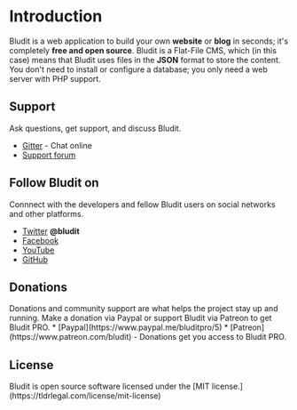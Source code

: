 # Introduction
<!-- position: 1 -->

Bludit is a web application to build your own **website** or **blog** in seconds; it's completely **free and open source**. Bludit is a Flat-File CMS, which (in this case) means that Bludit uses files in the **JSON** format to store the content. You don't need to install or configure a database; you only need a web server with PHP support.

<h2 id="support">Support</h2>
Ask questions, get support, and discuss Bludit.

* [Gitter](https://gitter.im/bludit/support) - Chat online
* [Support forum](https://forum.bludit.org)

<h2 id="follow-bludit">Follow Bludit on</h2>
Connnect with the developers and fellow Bludit users on social networks and other platforms.

* [Twitter](https://twitter.com/bludit) **@bludit**
* [Facebook](https://www.facebook.com/bluditcms)
* [YouTube](https://www.youtube.com/c/Bluditcms)
* [GitHub](https://github.com/bludit/bludit)

<h2 id="donations">Donations</h2>
Donations and community support are what helps the project stay up and running. Make a donation via Paypal or support Bludit via Patreon to get Bludit PRO.
* [Paypal](https://www.paypal.me/bluditpro/5)
* [Patreon](https://www.patreon.com/bludit) - Donations get you access to Bludit PRO.

<h2 id="license">License</h2>
Bludit is open source software licensed under the [MIT license.](https://tldrlegal.com/license/mit-license)
